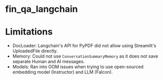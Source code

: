 # fin_qa_langchain

# Limitations
* DocLoader: Langchain's API for PyPDF did not allow using Streamlit's UploadedFile directly.
* Memory: Could not use `ConversationSummaryMemory` as it does not save separate Human and AI messages.
* Models: Ran into OOM issues when trying to use open-sourced embedding model (Instructor) and LLM (Falcon).